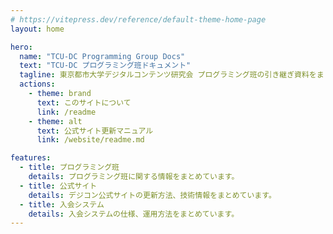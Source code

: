 ```yaml
---
# https://vitepress.dev/reference/default-theme-home-page
layout: home

hero:
  name: "TCU-DC Programming Group Docs"
  text: "TCU-DC プログラミング班ドキュメント"
  tagline: 東京都市大学デジタルコンテンツ研究会 プログラミング班の引き継ぎ資料をまとめたドキュメントです。
  actions:
    - theme: brand
      text: このサイトについて
      link: /readme
    - theme: alt
      text: 公式サイト更新マニュアル
      link: /website/readme.md

features:
  - title: プログラミング班
    details: プログラミング班に関する情報をまとめています。
  - title: 公式サイト
    details: デジコン公式サイトの更新方法、技術情報をまとめています。
  - title: 入会システム
    details: 入会システムの仕様、運用方法をまとめています。
---
```


